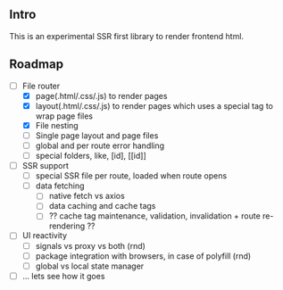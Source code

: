 ## Intro
This is an experimental SSR first library to render frontend html.

## Roadmap
- [ ] File router
    - [x] page(.html/.css/.js) to render pages
    - [x] layout(.html/.css/.js) to render pages which uses a special tag to wrap page files
    - [x] File nesting
    - [ ] Single page layout and page files
    - [ ] global and per route error handling
    - [ ] special folders, like, [id], [[id]] 
- [ ] SSR support
    - [ ] special SSR file per route, loaded when route opens
    - [ ] data fetching
        - [ ] native fetch vs axios
        - [ ] data caching and cache tags
        - [ ]  ?? cache tag maintenance, validation, invalidation + route re-rendering ??
- [ ] UI reactivity
    - [ ] signals vs proxy vs both (rnd)
    - [ ] package integration with browsers, in case of polyfill (rnd)
    - [ ] global vs local state manager
- [ ] ... lets see how it goes
